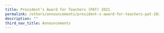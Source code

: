 ```yaml
---
title: President’s Award for Teachers (PAT) 2021
permalink: /others/announcements/president-s-award-for-teachers-pat-2021
description: ""
third_nav_title: Announcements
---
```

